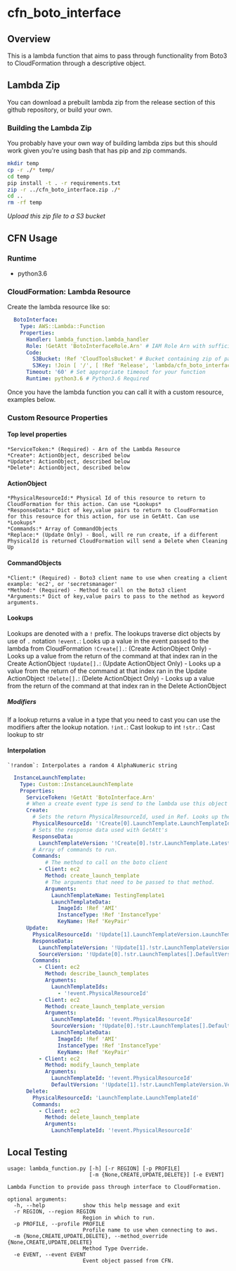 # cfn_boto_interface

## Overview
This is a lambda function that aims to pass through functionality from Boto3 to CloudFormation through a descriptive object. 

## Lambda Zip
You can download a prebuilt lambda zip from the release section of this github repository, or build your own.

### Building the Lambda Zip
You probably have your own way of building lambda zips but this should work given you're using bash that has pip and zip commands.
```bash
mkdir temp
cp -r ./* temp/
cd temp
pip install -t . -r requirements.txt
zip -r ../cfn_boto_interface.zip ./* 
cd ..
rm -rf temp
```

*Upload this zip file to a S3 bucket*

## CFN Usage

### Runtime
* python3.6

### CloudFormation: Lambda Resource
Create the lambda resource like so:
```yaml
  BotoInterface:
    Type: AWS::Lambda::Function
    Properties:
      Handler: lambda_function.lambda_handler
      Role: !GetAtt 'BotoInterfaceRole.Arn' # IAM Role Arn with sufficient privledges 
      Code:
        S3Bucket: !Ref 'CloudToolsBucket' # Bucket containing zip of packaged code
        S3Key: !Join [ '/', [ !Ref 'Release', 'lambda/cfn_boto_interface.zip' ] ] # S3 Object key 
      Timeout: '60' # Set appropriate timeout for your function
      Runtime: python3.6 # Python3.6 Required
```

Once you have the lambda function you can call it with a custom resource, examples below.

### Custom Resource Properties

#### Top level properties
    *ServiceToken:* (Required) - Arn of the Lambda Resource 
    *Create*: ActionObject, described below
    *Update*: ActionObject, described below
    *Delete*: ActionObject, described below
 
#### ActionObject
    *PhysicalResourceId:* Physical Id of this resource to return to CloudFormation for this action. Can use *Lookups*
    *ResponseData:* Dict of key,value pairs to return to CloudFormation for this resource for this action, for use in GetAtt. Can use *Lookups*
    *Commands:* Array of CommandObjects 
    *Replace:* (Update Only) - Bool, will re run create, if a different PhysicalId is returned CloudFormation will send a Delete when Cleaning Up

#### CommandObjects
    *Client:* (Required) - Boto3 client name to use when creating a client example: 'ec2', or 'secretsmanager'
    *Method:* (Required) - Method to call on the Boto3 client
    *Arguments:* Dict of key,value pairs to pass to the method as keyword arguments.

#### Lookups
Lookups are denoted with a `!` prefix. The lookups traverse dict objects by use of `.` notation
    `!event.`: Looks up a value in the event passed to the lambda from CloudFormation
    `!Create[].`: (Create ActionObject Only) - Looks up a value from the return of the command at that index ran in the Create ActionObject
    `!Update[].`: (Update ActionObject Only) - Looks up a value from the return of the command at that index ran in the Update ActionObject
    `!Delete[].`: (Delete ActionObject Only) - Looks up a value from the return of the command at that index ran in the Delete ActionObject

##### Modifiers
If a lookup returns a value in a type that you need to cast you can use the modifiers after the lookup notation.
    `!int.`: Cast lookup to int
    `!str.`: Cast lookup to str

#### Interpolation
    `!random`: Interpolates a random 4 AlphaNumeric string


```yaml
  InstanceLaunchTemplate:
    Type: Custom::InstanceLaunchTemplate
    Properties:
      ServiceToken: !GetAtt 'BotoInterface.Arn'
      # When a create event type is send to the lambda use this object
      Create:
        # Sets the return PhysicalResourceId, used in Ref. Looks up the response of the first command 
        PhysicalResourceId: '!Create[0].LaunchTemplate.LaunchTemplateId'
        # Sets the response data used with GetAtt's 
        ResponseData:
          LaunchTemplateVersion: '!Create[0].!str.LaunchTemplate.LatestVersionNumber'
        # Array of commands to run.
        Commands:
            # The method to call on the boto client
          - Client: ec2
            Method: create_launch_template
            # The arguments that need to be passed to that method.
            Arguments:
              LaunchTemplateName: TestingTemplate1
              LaunchTemplateData:
                ImageId: !Ref 'AMI'
                InstanceType: !Ref 'InstanceType'
                KeyName: !Ref 'KeyPair'
      Update:
        PhysicalResourceId: '!Update[1].LaunchTemplateVersion.LaunchTemplateId'
        ResponseData:
          LaunchTemplateVersion: '!Update[1].!str.LaunchTemplateVersion.VersionNumber'
          SourceVersion: '!Update[0].!str.LaunchTemplates[].DefaultVersionNumber'
        Commands:
          - Client: ec2
            Method: describe_launch_templates
            Arguments:
              LaunchTemplateIds:
                - '!event.PhysicalResourceId'
          - Client: ec2
            Method: create_launch_template_version
            Arguments:
              LaunchTemplateId: '!event.PhysicalResourceId'
              SourceVersion: '!Update[0].!str.LaunchTemplates[].DefaultVersionNumber'
              LaunchTemplateData:
                ImageId: !Ref 'AMI'
                InstanceType: !Ref 'InstanceType'
                KeyName: !Ref 'KeyPair'
          - Client: ec2
            Method: modify_launch_template
            Arguments:
              LaunchTemplateId: '!event.PhysicalResourceId'
              DefaultVersion: '!Update[1].!str.LaunchTemplateVersion.VersionNumber'
      Delete:
        PhysicalResourceId: 'LaunchTemplate.LaunchTemplateId'
        Commands:
          - Client: ec2
            Method: delete_launch_template
            Arguments:
              LaunchTemplateId: '!event.PhysicalResourceId'

```



## Local Testing

```
usage: lambda_function.py [-h] [-r REGION] [-p PROFILE]
                          [-m {None,CREATE,UPDATE,DELETE}] [-e EVENT]

Lambda Function to provide pass through interface to CloudFormation.

optional arguments:
  -h, --help            show this help message and exit
  -r REGION, --region REGION
                        Region in which to run.
  -p PROFILE, --profile PROFILE
                        Profile name to use when connecting to aws.
  -m {None,CREATE,UPDATE,DELETE}, --method_override {None,CREATE,UPDATE,DELETE}
                        Method Type Override.
  -e EVENT, --event EVENT
                        Event object passed from CFN.
```



